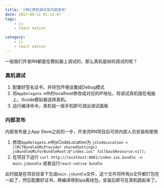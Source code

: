 ```yaml
---
title: '[RN]真机调试及内部发布'
date: 2017-09-11 01:15:47
tags:
    - js
    - react native

category: 
    - js
    - react native
---
```


一般我们开发RN都是在模拟器上调试的，那么真机是如何调试的呢？

### 真机调试

1. 配置好签名证书，并将包环境设置成Debug模式
2. 将`AppDelegate.m`中的localhost修改成对应的IP地址，将调试真机插在电脑上，Xcode模拟器选择真机。
3. 运行编译命令，真机摇一摇手机即可调出调试面板

### 内部发布
内部发布是上App Store之前的一步，开发完RN项目后可供内部人员安装和使用

1. 修改`AppDelegate.m`中jsCodeLocation为 `jsCodeLocation = [[RCTBundleURLProvider sharedSettings] jsBundleURLForBundleRoot:@"index.ios" fallbackResource:nil];`
2. 在项目下运行 `curl http://localhost:8081/index.ios.bundle -o main.jsbundle`
或者运行`react-native bundle`

此时就是在项目目录下生成`main.jsbundle`文件，这个文件将所有js文件都打包在一起了，然后配置好证书，再编译得到ipa离线包，安装后即可在真机跑起来了。